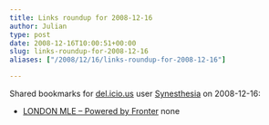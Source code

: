 ```yaml
---
title: Links roundup for 2008-12-16
author: Julian
type: post
date: 2008-12-16T10:00:51+00:00
slug: links-roundup-for-2008-12-16 
aliases: ["/2008/12/16/links-roundup-for-2008-12-16"]

---
```

Shared bookmarks for [del.icio.us][1] user [Synesthesia][2] on 2008-12-16:

  * [LONDON MLE &#8211; Powered by Fronter][3] 
    none</li> </ul>

 [1]: https://del.icio.us/
 [2]: https://del.icio.us/synesthesia
 [3]: https://fronter.info/londonmle/service.php
